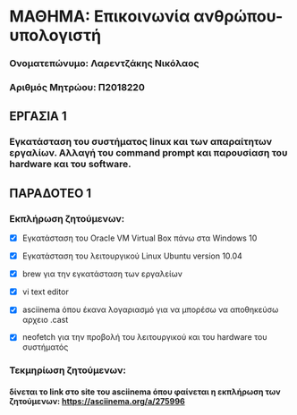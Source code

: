 # ΜΑΘΗΜΑ: Επικοινωνία ανθρώπου-υπολογιστή

### Ονοματεπώνυμο: Λαρεντζάκης Νικόλαος
### Αριθμός Μητρώου: Π2018220

## ΕΡΓΑΣΙΑ 1
### Εγκατάσταση του συστήματος linux και των απαραίτητων εργαλίων. Αλλαγή του command prompt και παρουσίαση του hardware και του software.

## ΠΑΡΑΔΟΤΕΟ 1

### Εκπλήρωση ζητούμενων:
- [x] Εγκατάσταση του Oracle VM Virtual Box πάνω στα Windows 10

- [x] Εγκατάσταση του λειτουργικού Linux Ubuntu version 10.04

- [x] brew για την εγκατάσταση των εργαλείων

- [x] vi text editor

- [x] asciinema όπου έκανα λογαριασμό για να μπορέσω να αποθηκεύσω αρχειο .cast

- [x] neofetch για την προβολή του λειτουργικού και του hardware του συστήματός


### Τεκμηρίωση ζητούμενων:

#### δίνεται το link στο site του asciinema όπου φαίνεται η εκπλήρωση των ζητούμενων: https://asciinema.org/a/275996
